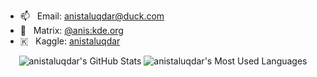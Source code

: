 - 📫 &nbsp; Email: anistaluqdar@duck.com
- 💬 &nbsp; Matrix: [@anis:kde.org](https://matrix.to/#/@anis:kde.org)
- 🇰 &nbsp; Kaggle: [anistaluqdar](https://www.kaggle.com/anistaluqdar)

<p align="center">
  <img src="https://github-readme-stats.vercel.app/api?username=anistaluqdar&show_icons=true&line_height=33&count_private=true&theme=merko" alt="anistaluqdar's GitHub Stats" />
  <img src="https://github-readme-stats.vercel.app/api/top-langs/?username=anistaluqdar&&hide=cmake,javascript,html,css&langs_count=4&line_height=35&theme=merko" alt="anistaluqdar's Most Used Languages" />
</p>
